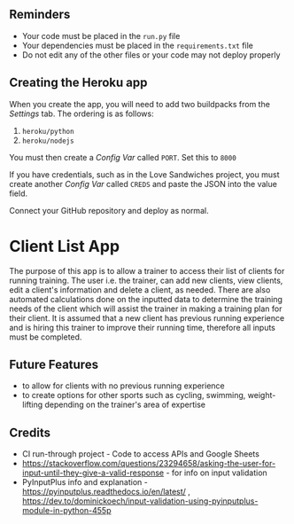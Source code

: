 ## Reminders

- Your code must be placed in the `run.py` file
- Your dependencies must be placed in the `requirements.txt` file
- Do not edit any of the other files or your code may not deploy properly

## Creating the Heroku app

When you create the app, you will need to add two buildpacks from the _Settings_ tab. The ordering is as follows:

1. `heroku/python`
2. `heroku/nodejs`

You must then create a _Config Var_ called `PORT`. Set this to `8000`

If you have credentials, such as in the Love Sandwiches project, you must create another _Config Var_ called `CREDS` and paste the JSON into the value field.

Connect your GitHub repository and deploy as normal.

# Client List App

The purpose of this app is to allow a trainer to access their list of clients for running training. The user i.e. the trainer, can add new clients, view clients, edit a client's information and delete a client, as needed. There are also automated calculations done on the inputted data to determine the training needs of the client which will assist the trainer in making a training plan for their client. It is assumed that a new client has previous running experience and is hiring this trainer to improve their running time, therefore all inputs must be completed.

## Future Features

- to allow for clients with no previous running experience
- to create options for other sports such as cycling, swimming, weight-lifting depending on the trainer's area of expertise

## Credits

- CI run-through project - Code to access APIs and Google Sheets
- https://stackoverflow.com/questions/23294658/asking-the-user-for-input-until-they-give-a-valid-response - for info on input validation
- PyInputPlus info and explanation - https://pyinputplus.readthedocs.io/en/latest/ , https://dev.to/dominickoech/input-validation-using-pyinputplus-module-in-python-455p
